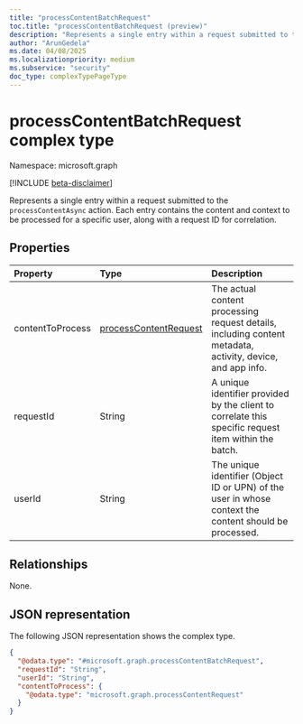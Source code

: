```yaml
---
title: "processContentBatchRequest"
toc.title: "processContentBatchRequest (preview)"
description: "Represents a single entry within a request submitted to the `processContentAsync` action."
author: "ArunGedela"
ms.date: 04/08/2025
ms.localizationpriority: medium
ms.subservice: "security"
doc_type: complexTypePageType
---
```


# processContentBatchRequest complex type

Namespace: microsoft.graph

[!INCLUDE [beta-disclaimer](../../includes/beta-disclaimer.md)]

Represents a single entry within a request submitted to the `processContentAsync` action. Each entry contains the content and context to be processed for a specific user, along with a request ID for correlation.

## Properties

| Property         | Type                                                                                               | Description                                                                                               |
| :--------------- | :------------------------------------------------------------------------------------------------- | :-------------------------------------------------------------------------------------------------------- |
| contentToProcess | [processContentRequest](../resources/processcontentrequest.md)  | The actual content processing request details, including content metadata, activity, device, and app info. |
| requestId        | String                                                                                             | A unique identifier provided by the client to correlate this specific request item within the batch.        |
| userId           | String                                                                                             | The unique identifier (Object ID or UPN) of the user in whose context the content should be processed.   |

## Relationships

None.

## JSON representation

The following JSON representation shows the complex type.
<!-- {
  "blockType": "resource",
  "@odata.type": "microsoft.graph.processContentBatchRequest",
  "openType": false
}
-->
``` json
{
  "@odata.type": "#microsoft.graph.processContentBatchRequest",
  "requestId": "String",
  "userId": "String",
  "contentToProcess": {
    "@odata.type": "microsoft.graph.processContentRequest"
  }
}
```
